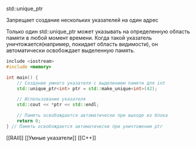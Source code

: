 std::unique_ptr

Запрещает создание нескольких указателей на один адрес

Только один std::unique_ptr может указывать на определенную область памяти в любой момент времени. Когда такой указатель уничтожается(например, покидает область видимости), он автоматически освобождает выделенную память.

```c++
include <iostream>
#include <memory>

int main() {
    // Создание умного указателя с выделением памяти для int
    std::unique_ptr<int> ptr = std::make_unique<int>(42);

    // Использование указателя
    std::cout << *ptr << std::endl;

    // Память освобождается автоматически при выходе из блока
    return 0;
} // Память освобождается автоматически при уничтожении ptr
```

[[RAII]] [[Умные указатели]] [[C++]]